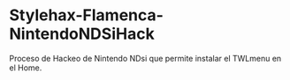 # Stylehax-Flamenca-NintendoNDSiHack
Proceso de Hackeo de Nintendo NDsi que permite instalar el TWLmenu en el Home. 
